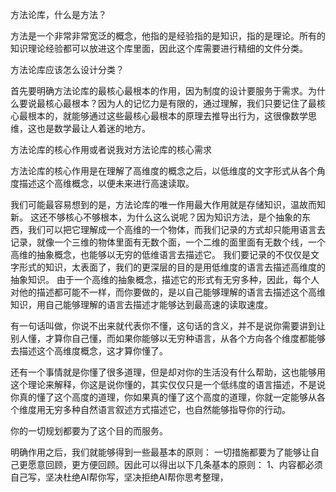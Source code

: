 方法论库，什么是方法？

方法是一个非常非常宽泛的概念，他指的是经验指的是知识，指的是理论。所有的知识理论经验都可以放进这个库里面，因此这个库需要进行精细的文件分类。

方法论库应该怎么设计分类？

首先要明确方法论库的最核心最根本的作用，因为制度的设计要服务于需求。为什么要说最核心最根本？因为人的记忆力是有限的，通过理解，我们只要记住了最核心最根本的，就能够通过这些最核心最根本的原理去推导出行为，这很像数学思维，这也是数学最让人着迷的地方。

方法论库的核心作用或者说我对方法论库的核心需求


方法论库的核心作用是在理解了高维度的概念之后，以低维度的文字形式从各个角度描述这个高维概念，以便未来进行高速读取。

我们可能最容易想到的是，方法论库的唯一作用最大作用就是存储知识，温故而知新。
这还不够核心不够根本，为什么这么说呢？因为知识方法，是个抽象的东西，我们可以把它理解成一个高维的一个物体，而我们记录的方式却只能用语言去记录，就像一个三维的物体里面有无数个面，一个二维的面里面有无数个线，一个高维的抽象概念，也能够以无穷的低维语言去描述它。
我们要记录的不仅仅是文字形式的知识，太表面了，我们的更深层的目的是用低维度的语言去描述高维度的抽象知识。
由于一个高维的抽象概念，描述它的形式有无穷多种，因此，每个人对他的描述都可能不一样，而你要做的，是以自己能够理解的语言去描述这个高维知识，用自己能够理解的语言去描述才能够达到最高速的读取速度。

有一句话叫做，你说不出来就代表你不懂，这句话的含义，并不是说你需要讲到让别人懂，才算你自己懂，而如果你能够以无穷种语言，从各个方向各个维度都能够去描述这个高维度概念，这才算你懂了。

还有一个事情就是你懂了很多道理，但是却对你的生活没有什么帮助，这也能够用这个理论来解释，你这是说你懂的，其实仅仅只是一个低纬度的语言描述，不是说你真的懂了这个高度的道理，你如果真的懂了这个高度的道理，你就一定能够从各个维度用无穷多种自然语言叙述方式描述它，也自然能够指导你的行动。


你的一切规划都要为了这个目的而服务。


明确作用之后，我们就能够得到一些最基本的原则：
一切措施都要为了能够让自己更愿意回顾，更方便回顾。因此可以得出以下几条基本的原则：
1、内容都必须自己写，坚决杜绝AI帮你写，坚决拒绝AI帮你思考整理，